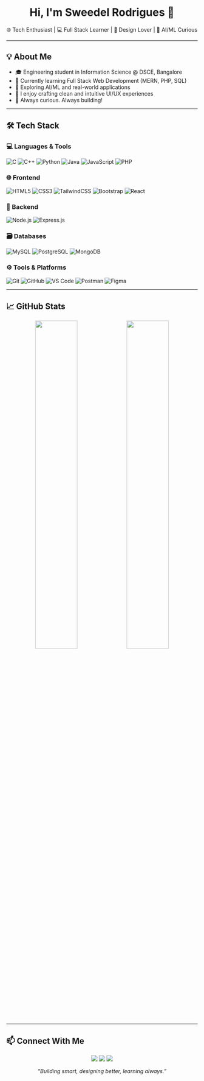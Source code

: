 <h1 align="center">Hi, I'm Sweedel Rodrigues 👋</h1>

<p align="center">
🌐 Tech Enthusiast | 💻 Full Stack Learner | 🎨 Design Lover | 🤖 AI/ML Curious
</p>

---

## 💡 About Me

- 🎓 Engineering student in Information Science @ DSCE, Bangalore  
- 🌱 Currently learning Full Stack Web Development (MERN, PHP, SQL)  
- 🤖 Exploring AI/ML and real-world applications  
- 🎨 I enjoy crafting clean and intuitive UI/UX experiences  
- 🚀 Always curious. Always building!

---

## 🛠️ Tech Stack

### 💻 Languages & Tools
![C](https://img.shields.io/badge/-C-00599C?logo=c&logoColor=white&style=for-the-badge)
![C++](https://img.shields.io/badge/-C++-00599C?logo=c%2B%2B&logoColor=white&style=for-the-badge)
![Python](https://img.shields.io/badge/-Python-3776AB?logo=python&logoColor=white&style=for-the-badge)
![Java](https://img.shields.io/badge/-Java-007396?logo=java&logoColor=white&style=for-the-badge)
![JavaScript](https://img.shields.io/badge/-JavaScript-yellow?logo=javascript&logoColor=black&style=for-the-badge)
![PHP](https://img.shields.io/badge/-PHP-777BB4?logo=php&logoColor=white&style=for-the-badge)

### 🌐 Frontend
![HTML5](https://img.shields.io/badge/-HTML5-E34F26?logo=html5&logoColor=white&style=for-the-badge)
![CSS3](https://img.shields.io/badge/-CSS3-1572B6?logo=css3&logoColor=white&style=for-the-badge)
![TailwindCSS](https://img.shields.io/badge/-TailwindCSS-06B6D4?logo=tailwindcss&logoColor=white&style=for-the-badge)
![Bootstrap](https://img.shields.io/badge/-Bootstrap-7952B3?logo=bootstrap&logoColor=white&style=for-the-badge)
![React](https://img.shields.io/badge/-React-61DAFB?logo=react&logoColor=black&style=for-the-badge)

### 🧩 Backend
![Node.js](https://img.shields.io/badge/-Node.js-339933?logo=node.js&logoColor=white&style=for-the-badge)
![Express.js](https://img.shields.io/badge/-Express.js-grey?logo=express&logoColor=white&style=for-the-badge)

### 🗃️ Databases
![MySQL](https://img.shields.io/badge/-MySQL-4479A1?logo=mysql&logoColor=white&style=for-the-badge)
![PostgreSQL](https://img.shields.io/badge/-PostgreSQL-336791?logo=postgresql&logoColor=white&style=for-the-badge)
![MongoDB](https://img.shields.io/badge/-MongoDB-47A248?logo=mongodb&logoColor=white&style=for-the-badge)

### ⚙️ Tools & Platforms
![Git](https://img.shields.io/badge/-Git-F05032?logo=git&logoColor=white&style=for-the-badge)
![GitHub](https://img.shields.io/badge/-GitHub-181717?logo=github&logoColor=white&style=for-the-badge)
![VS Code](https://img.shields.io/badge/-VS%20Code-0078d7?logo=visual-studio-code&logoColor=white&style=for-the-badge)
![Postman](https://img.shields.io/badge/-Postman-FF6C37?logo=postman&logoColor=white&style=for-the-badge)
![Figma](https://img.shields.io/badge/-Figma-F24E1E?logo=figma&logoColor=white&style=for-the-badge)


---

## 📈 GitHub Stats

<p align="center">
  <img src="https://github-readme-stats.vercel.app/api?username=SweedelRodrigues&show_icons=true&theme=tokyonight" width="47%" />
  <img src="https://github-readme-streak-stats.herokuapp.com/?user=SweedelRodrigues&theme=tokyonight" width="47%" />
</p>

---

## 📫 Connect With Me

<p align="center">
  <a href="mailto:sweedel171@gmail.com"><img src="https://img.shields.io/badge/-Email-D14836?style=for-the-badge&logo=gmail&logoColor=white" /></a>
  <a href="https://www.linkedin.com/in/sweedel-rodrigues-15a2472a2/"><img src="https://img.shields.io/badge/-LinkedIn-0A66C2?style=for-the-badge&logo=linkedin&logoColor=white" /></a>
  <a href="https://www.instagram.com/sweedel_rodrigues/"><img src="https://img.shields.io/badge/-Instagram-E4405F?style=for-the-badge&logo=instagram&logoColor=white" /></a>
</p>



<p align="center"><i>“Building smart, designing better, learning always.”</i></p>

